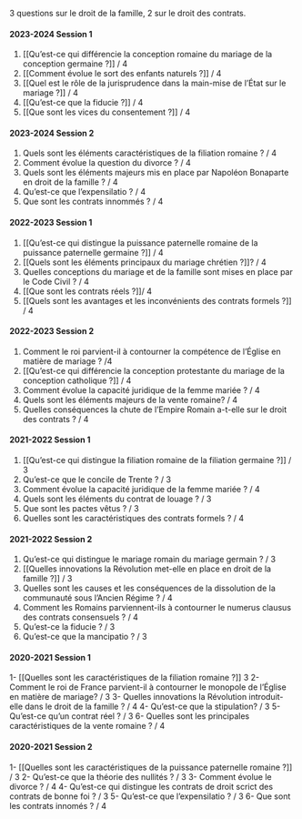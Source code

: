 3 questions sur le droit de la famille, 2 sur le droit des contrats.

#### 2023-2024 Session 1
1. [[Qu’est-ce qui différencie la conception romaine du mariage de la conception germaine ?]] / 4
2. [[Comment évolue le sort des enfants naturels ?]] / 4
3. [[Quel est le rôle de la jurisprudence dans la main-mise de l’État sur le mariage ?]] / 4
4. [[Qu’est-ce que la fiducie ?]] / 4
5. [[Que sont les vices du consentement ?]] / 4

#### 2023-2024 Session 2
1. Quels sont les éléments caractéristiques de la filiation romaine ? / 4
2. Comment évolue la question du divorce ? / 4
3. Quels sont les éléments majeurs mis en place par Napoléon Bonaparte en droit de la famille ? / 4
4. Qu’est-ce que l’expensilatio ? / 4
5. Que sont les contrats innommés ? / 4

#### 2022-2023 Session 1
1. [[Qu’est-ce qui distingue la puissance paternelle romaine de la puissance paternelle germaine ?]] / 4
2. [[Quels sont les éléments principaux du mariage chrétien ?]]? / 4
3. Quelles conceptions du mariage et de la famille sont mises en place par le Code Civil ? / 4
4. [[Que sont les contrats réels ?]]/ 4
5. [[Quels sont les avantages et les inconvénients des contrats formels ?]] / 4

#### 2022-2023 Session 2
1. Comment le roi parvient-il à contourner la compétence de l’Église en matière de mariage ? /4
2. [[Qu’est-ce qui différencie la conception protestante du mariage de la conception catholique ?]] / 4
3. Comment évolue la capacité juridique de la femme mariée ? / 4
4. Quels sont les éléments majeurs de la vente romaine? / 4
5. Quelles conséquences la chute de l’Empire Romain a-t-elle sur le droit des contrats ? / 4

#### 2021-2022 Session 1
1. [[Qu’est-ce qui distingue la filiation romaine de la filiation germaine ?]] / 3
2. Qu’est-ce que le concile de Trente ? / 3
3. Comment évolue la capacité juridique de la femme mariée ? / 4
4. Quels sont les éléments du contrat de louage ? / 3
5. Que sont les pactes vêtus ? / 3
6. Quelles sont les caractéristiques des contrats formels ? / 4

#### 2021-2022 Session 2
1. Qu’est-ce qui distingue le mariage romain du mariage germain ? / 3
2. [[Quelles innovations la Révolution met-elle en place en droit de la famille ?]] / 3
3. Quelles sont les causes et les conséquences de la dissolution de la communauté sous l’Ancien Régime ? / 4
4. Comment les Romains parviennent-ils à contourner le numerus clausus des contrats consensuels ? / 4
5. Qu’est-ce la fiducie ? / 3
6. Qu’est-ce que la mancipatio ? / 3

#### 2020-2021 Session 1
1- [[Quelles sont les caractéristiques de la filiation romaine ?]] 3
2- Comment le roi de France parvient-il à contourner le monopole de l’Église en matière de mariage? / 3
3- Quelles innovations la Révolution introduit-elle dans le droit de la famille ? / 4
4- Qu’est-ce que la stipulation? / 3
5- Qu’est-ce qu’un contrat réel ? / 3
6- Quelles sont les principales caractéristiques de la vente romaine ? / 4

#### 2020-2021 Session 2
1- [[Quelles sont les caractéristiques de la puissance paternelle romaine ?]] / 3
2- Qu’est-ce que la théorie des nullités ? / 3
3- Comment évolue le divorce ? / 4
4- Qu’est-ce qui distingue les contrats de droit scrict des contrats de bonne foi ? / 3
5- Qu’est-ce que l’expensilatio ? / 3
6- Que sont les contrats innomés ? / 4
